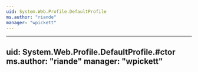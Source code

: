 ```yaml
---
uid: System.Web.Profile.DefaultProfile
ms.author: "riande"
manager: "wpickett"
---
```


---
uid: System.Web.Profile.DefaultProfile.#ctor
ms.author: "riande"
manager: "wpickett"
---
